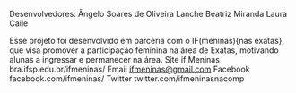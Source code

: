 Desenvolvedores:
Ângelo Soares de Oliveira Lanche
Beatriz Miranda
Laura Caile

Esse projeto foi desenvolvido em parceria com o IF(meninas){nas exatas}, que visa promover a participação feminina na área de Exatas, motivando alunas a ingressar e permanecer na área.
Site if Meninas bra.ifsp.edu.br/ifmeninas/
Email ifmeninas@gmail.com
Facebook facebook.com/ifmeninas/
Twitter twitter.com/ifmeninasnacomp
